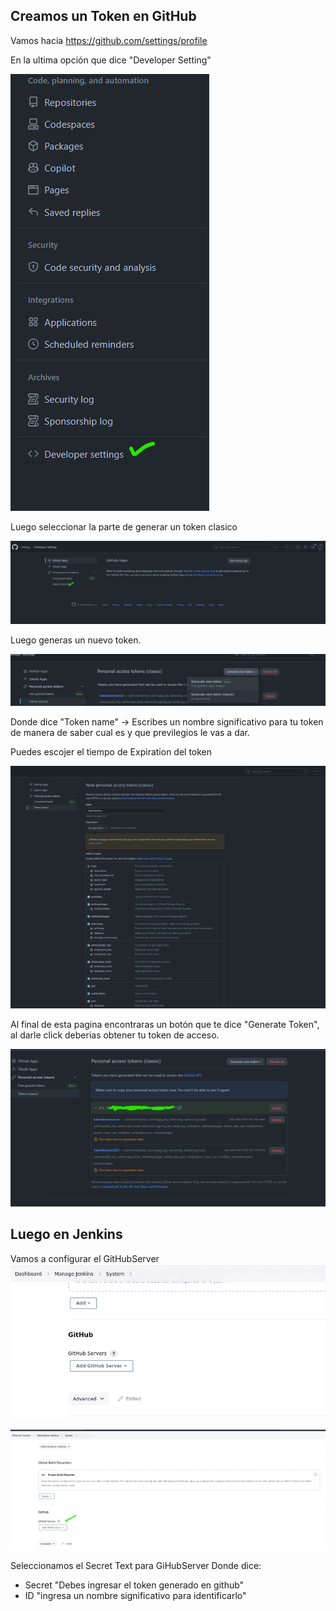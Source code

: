 ## Creamos un Token en GitHub

Vamos hacia https://github.com/settings/profile

En la ultima opción que dice "Developer Setting"

<img src="img/token/developersettings.png"/>

Luego seleccionar la parte de generar un token clasico 

<img src="img/token/token-classic.png" />

Luego generas un nuevo token.

<img src="img/token/generate-new-token.png" />


Donde dice "Token name" -> Escribes un nombre significativo para tu token de manera de saber cual es y que previlegios le vas a dar.

Puedes escojer el tiempo de Expiration del token

<img src="img/token/token-permisos.png"/>

Al final de esta pagina encontraras un botón que te dice "Generate Token", al darle click deberias obtener tu token de acceso.

<img src="img/token/example-generate-token.png"/>

## Luego en Jenkins

Vamos a configurar el GitHubServer <br/>
<img src="img/jenkins-github/githubserver1.png"/>

<img src="img/jenkins-github/githubserver2.png"/>

Seleccionamos el Secret Text para GiHubServer
Donde dice:
- Secret "Debes ingresar el token generado en github"
- ID "ingresa un nombre significativo para identificarlo"